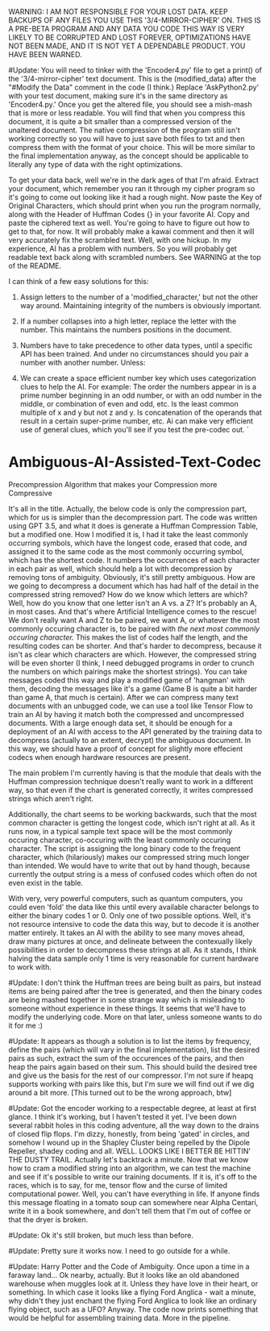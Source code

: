 WARNING: I AM NOT RESPONSIBLE FOR YOUR LOST DATA. KEEP BACKUPS OF ANY FILES YOU USE THIS '3/4-MIRROR-CIPHER' ON. THIS IS A PRE-BETA PROGRAM AND ANY DATA YOU CODE THIS WAY IS VERY LIKELY TO BE CORRUPTED AND LOST FOREVER, OPTIMIZATIONS HAVE NOT BEEN MADE, AND IT IS NOT YET A DEPENDABLE PRODUCT. YOU HAVE BEEN WARNED.


#Update: You will need to tinker with the 'Encoder4.py' file to get a print() of the '3/4-mirror-cipher' text document. This is the (modified_data) after the "#Modify the Data" comment in the code (I think.) Replace 'AskPython2.py' with your test document, making sure it's in the same directory as 'Encoder4.py.' Once you get the altered file, you should see a mish-mash that is more or less readable. You will find that when you compress this document, it is quite a bit smaller than a compressed version of the unaltered document. The native compression of the program still isn't working correctly so you will have to just save both files to txt and then compress them with the format of your choice. This will be more similar to the final implementation anyway, as the concept should be applicable to literally any type of data with the right optimizations. 

To get your data back, well we're in the dark ages of that I'm afraid. Extract your document, which remember you ran it through my cipher program so it's going to come out looking like it had a rough night. Now paste the Key of Original Characters, which should print when you run the program normally, along with the Header of Huffman Codes {} in your favorite AI. Copy and paste the ciphered text as well. You're going to have to figure out how to get to that, for now. It will probably make a kawai comment and then it will very accurately fix the scrambled text. Well, with one hickup. In my experience, AI has a problem with numbers. So you will probably get readable text back along with scrambled numbers. See WARNING at the top of the README.

I can think of a few easy solutions for this:

 1) Assign letters to the number of a 'modified_character,' but not the other way around. Maintaining integrity of the numbers is obviously important. 

 2) If a number collapses into a high letter, replace the letter with the number. This maintains the numbers positions in the document.
 
 3) Numbers have to take precedence to other data types, until a specific API has been trained. And under no circumstances should you pair a number with      another number. Unless:
    
 5) We can create a space efficient number key which uses categorization clues to help the AI. For example: The order the numbers appear in is a prime        number beginning in an odd number, or with an odd number in the middle, or combination of even and odd, etc.
    Is the least common multiple of x and y but not z and y.
    Is concatenation of the operands that result in a certain super-prime number, etc. Ai can make very efficient use of general clues, which you'll see      if you test the pre-codec out. 
 `  


# Ambiguous-AI-Assisted-Text-Codec
Precompression Algorithm that makes your Compression more Compressive


It's all in the title. Actually, the below code is only the compression part, which for us is simpler than the decompression part. The code was written using GPT 3.5, and what it does is generate a Huffman Compression Table, but a modified one. How I modified it is, I had it take the least commonly occurring symbols, which have the longest code, erased that code, and assigned it to the same code as the most commonly occurring symbol, which has the shortest code. It numbers the occurrences of each character in each pair as well, which should help a lot with decompression by removing tons of ambiguity. Obviously, it's still pretty ambiguous. How are we going to decompress a document which has had half of the detail in the compressed string removed? How do we know which letters are which? Well, how do you know that one letter isn't an A vs. a Z? It's probably an A, in most cases. And that's where Artificial Intelligence comes to the rescue! We don't really want A and Z to be paired, we want A, or whatever the most commonly occuring character is, to be paired with *the next most commonly occuring character.* This makes the list of codes half the length, and the resulting codes can be shorter. And that's harder to decompress, because it isn't as clear which characters are which. However, the compressed string will be even shorter (I think, I need debugged programs in order to crunch the numbers on which pairings make the shortest strings). You can take messages coded this way and play a modified game of 'hangman' with them, decoding the messages like it's a game (Game B is quite a bit harder than game A, that much is certain). After we can compress many text documents with an unbugged code, we can use a tool like Tensor Flow to train an AI by having it match both the compressed and uncompressed documents. With a large enough data set, it should be enough for a deployment of an AI with access to the API generated by the training data to decompress (actually to an extent, decrypt) the ambiguous document. In this way, we should have a proof of concept for slightly more effecient codecs when enough hardware resources are present. 

The main problem I'm currently having is that the module that deals with the Huffman compression technique doesn't really want to work in a different way, so that even if the chart is generated correctly, it writes compressed strings which aren't right. 

Additionally, the chart seems to be working backwards, such that the most common character is getting the longest code, which isn't right at all. As it runs now, in a typical sample text space will be the most commonly occuring character, co-occuring with the least commonly occuring character. The script is assigning the long binary code to the frequent character, which (hilariously) makes our compressed string much longer than intended. We would have to write that out by hand though, because currently the output string is a mess of confused codes which often do not even exist in the table.

With very, very powerful computers, such as quantum computers, you could even 'fold' the data like this until every available character belongs to either the binary codes 1 or 0. Only one of two possible options. Well, it's not resource intensive to code the data this way, but to decode it is another matter entirely. It takes an AI with the ability to see many moves ahead, draw many pictures at once, and delineate between the contexually likely possibilities in order to decompress these strings at all. As it stands, I think halving the data sample only 1 time is very reasonable for current hardware to work with. 

#Update: I don't think the Huffman trees are being built as pairs, but instead items are being paired after the tree is generated, and then the binary codes are being mashed together in some strange way which is misleading to someone without experience in these things. It seems that we'll have to modify the underlying code. More on that later, unless someone wants to do it for me :)

#Update: It appears as though a solution is to list the items by frequency, define the pairs (which will vary in the final implementation), list the desired pairs as such, extract the sum of the occurences of the pairs, and then heap the pairs again based on their sum. This should build the desired tree and give us the basis for the rest of our compressor. I'm not sure if heapq supports working with pairs like this, but I'm sure we will find out if we dig around a bit more. [This turned out to be the wrong approach, btw]



#Update: Got the encoder working to a respectable degree, at least at first glance. I think it's working, but I haven't tested it yet. I've been down several rabbit holes in this coding adventure, all the way down to the drains of closed flip flops. I'm dizzy, honestly, from being 'gated' in circles, and somehow I wound up in the Shapley Cluster being repelled by the Dipole Repeller, shadey coding and all. WELL. LOOKS LIKE I BETTER BE HITTIN' THE DUSTY TRAIL. Actually let's backtrack a minute. Now that we know how to cram a modified string into an algorithm, we can test the machine and see if it's possible to write our training documents. If it is, it's off to the races, which is to say, for me, tensor flow and the curse of limited computational power. Well, you can't have everything in life. If anyone finds this message floating in a tomato soup can somewhere near Alpha Centari, write it in a book somewhere, and don't tell them that I'm out of coffee or that the dryer is broken.

#Update: Ok it's still broken, but much less than before.

#Update: Pretty sure it works now. I need to go outside for a while.

#Update: Harry Potter and the Code of Ambiguity. Once upon a time in a faraway land... Ok nearby, actually. But it looks like an old abandoned warehouse when muggles look at it. Unless they have love in their heart, or something. In which case it looks like a flying Ford Anglica - wait a minute, why didn't they just enchant the flying Ford Anglica to look like an ordinary flying object, such as a UFO? Anyway. The code now prints something that would be helpful for assembling training data. More in the pipeline.
